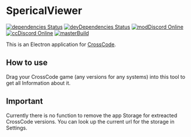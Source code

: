# SpericalViewer #

[![dependencies Status](https://david-dm.org/CCDirectLink/SpericalViewer/status.svg)](https://david-dm.org/CCDirectLink/SpericalViewer) [![devDependencies Status](https://david-dm.org/CCDirectLink/SpericalViewer/dev-status.svg)](https://david-dm.org/CCDirectLink/SpericalViewer?type=dev) [![modDiscord Online](https://img.shields.io/discord/382339402338402315.svg?label=mod+discord)](https://discord.gg/6eFQCxK) [![ccDiscord Online](https://img.shields.io/discord/143364538958348288.svg?label=cc+discord)](https://discord.gg/crosscode) [![masterBuild](https://travis-ci.org/CCDirectLink/SpericalViewer.svg?branch=master)](https://travis-ci.org/CCDirectLink/SpericalViewer)

This is an Electron application for [CrossCode](http://cross-code.com).

## How to use ##

Drag your CrossCode game (any versions for any systems) into this tool to get all Information about it.


## Important ##

Currently there is no function to remove the app Storage for extreacted CrossCode versions. You can look up the current url for the storage in Settings.
